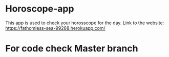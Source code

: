 # Horoscope-app
This app is used to check your horosscope for the day.
Link to the website:
https://fathomless-sea-99288.herokuapp.com/
# For code check Master branch
